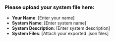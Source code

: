 ### Please upload your system file here:
- **Your Name**: [Enter your name]
- **System Name**: [Enter system name]
- **System Description**: [Enter system description]
- **System Files**: [Attach your exported .json files]
